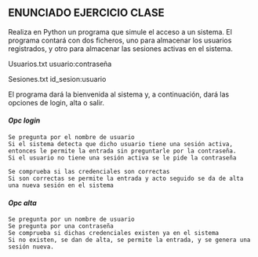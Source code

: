## ENUNCIADO EJERCICIO CLASE
Realiza en Python un programa que simule el acceso a un sistema. El programa contará con 
dos ficheros, uno para almacenar los usuarios registrados, y otro para almacenar las sesiones
activas en el sistema.

Usuarios.txt
usuario:contraseña

Sesiones.txt
id_sesion:usuario

El programa dará la bienvenida al sistema y, a continuación, dará las opciones de login, alta o salir.

#### *Opc login*
	Se pregunta por el nombre de usuario
	Si el sistema detecta que dicho usuario tiene una sesión activa, entonces le permite la entrada sin preguntarle por la contraseña.
	Si el usuario no tiene una sesión activa se le pide la contraseña
	
	Se comprueba si las credenciales son correctas
	Si son correctas se permite la entrada y acto seguido se da de alta una nueva sesión en el sistema

#### *Opc alta*
	Se pregunta por un nombre de usuario
	Se pregunta por una contraseña
	Se comprueba si dichas credenciales existen ya en el sistema
	Si no existen, se dan de alta, se permite la entrada, y se genera una sesión nueva.